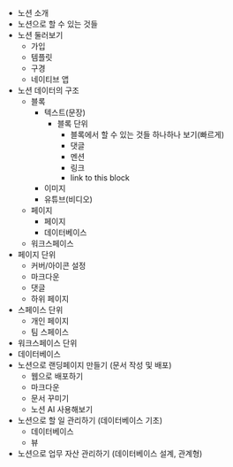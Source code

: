 - 노션 소개
- 노션으로 할 수 있는 것들
- 노션 둘러보기
	- 가입
	- 템플릿
	- 구경
	- 네이티브 앱
- 노션 데이터의 구조
	- 블록
		- 텍스트(문장)
			- 블록 단위
				- 블록에서 할 수 있는 것들 하나하나 보기(빠르게)
				- 댓글
				- 멘션
				- 링크
				- link to this block
		- 이미지
		- 유튜브(비디오)
	- 페이지
		- 페이지
		- 데이터베이스
	- 워크스페이스
- 페이지 단위
	- 커버/아이콘 설정
	- 마크다운
	- 댓글
	- 하위 페이지
- 스페이스 단위
	- 개인 페이지
	- 팀 스페이스
- 워크스페이스 단위
- 데이터베이스
- 노션으로 랜딩페이지 만들기 (문서 작성 및 배포)
	- 웹으로 배포하기
	- 마크다운
	- 문서 꾸미기
	- 노션 AI 사용해보기
- 노션으로 할 일 관리하기 (데이터베이스 기초)
	- 데이터베이스
	- 뷰
- 노션으로 업무 자산 관리하기 (데이터베이스 설계, 관계형)